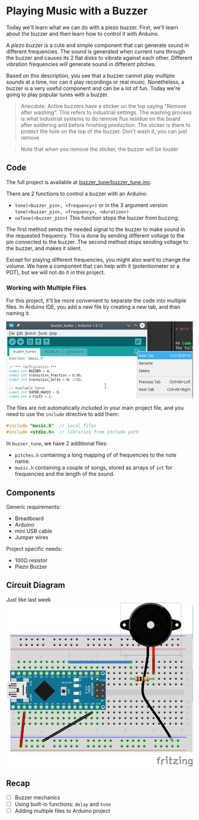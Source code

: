 # Playing Music with a Buzzer

Today we'll learn what we can do with a piezo buzzer. First, we'll learn about the buzzer and then learn how to control it with Arduino.


A *piezo buzzer* is a cute and simple component that can generate sound in different frequencies. The sound is generated when current runs through the buzzer and causes its 2 flat disks to vibrate against each other. Different vibration frequencies will generate sound in different pitches.

Based on this description, you see that a buzzer cannot play multiple sounds at a time, nor can it play recordings or real music. Nonetheless, a buzzer is a very useful component and can be a lot of fun. Today we're going to play popular tunes with a buzzer.

> Anecdote: Active buzzers have a sticker on the top saying "Remove after washing". This refers to industrial settings. The washing process is what industrial systems to do remove flux residue on the board after soldering and before finishing production. The sticker is there to protect the hole on the top of the buzzer.
> Don't wash it, you can just remove

> Note that when you remove the sticker, the buzzer will be louder 


## Code
The full project is available at [buzzer_tune/buzzer_tune.ino](buzzer_tune).



There are 2 functions to control a buzzer with an Arduino:
- `tone(<buzzer_pin>, <frequency>)`
  or in the 3 argument version `tone(<buzzer_pin>, <frequency>, <duration>)`
- `noTone(<buzzer_pin>)`
   This function stops the buzzer from buzzing.

The first method sends the needed signal to the buzzer to make sound in the requested frequency. This is done by sending different voltage to the pin connected to the buzzer.
The second method stops sending voltage to the buzzer, and makes it silent.


Except for playing different frequencies, you might also want to change the volume. We have a component that can help with it (potentiometer or a POT), but we will not do it in this project.


### Working with Multiple Files
For this project, it'll be more convenient to separate the code into multiple files. In Arduino IDE, you add a new file by creating a new tab, and than naming it.

![Arduino IDE adding new file](images/arduino_ide_new_file.png)

The files are not automatically included in your main project file, and you need to use the `include` directive to add them:

```c
#include "music.h"  // local files
#include <stdio.h>  // libraries from include path
```

In `buzzer_tune`, we have 2 additional files:
- `pitches.h` containing a long mapping of of frequencies to the note name.
- `music.h` containing a couple of songs, stored as arrays of `int` for frequencies and the length of the sound.


## Components
Generic requirements:

- Breadboard
- Arduino
- mini USB cable
- Jumper wires

Project specific needs:
- 100Ω resistor
- Piezo Buzzer


## Circuit Diagram
Just like last week
![](images/buzzer.png)


## Recap
- [ ] Buzzer mechanics
- [ ] Using built-in functions: `delay` and `tone`
- [ ] Adding multiple files to Arduino project
